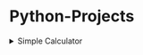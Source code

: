 
# Python-Projects

<details>
  <summary>Simple Calculator</summary>
  It is a simple script based python program, which can add, subtract, multiply and divide any two numbers 'x' and 'y'<br>
  <code>C:\Desktop> python Simple_Calculator.py</code>
  
</details>

